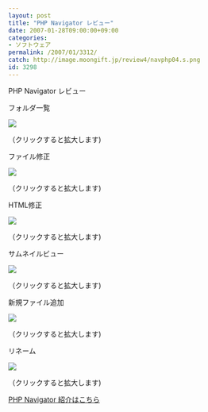 ```yaml
---
layout: post
title: "PHP Navigator レビュー"
date: 2007-01-28T09:00:00+09:00
categories:
- ソフトウェア
permalink: /2007/01/3312/
catch: http://image.moongift.jp/review4/navphp04.s.png
id: 3298
---
```

PHP Navigator レビュー  
<!--more-->

フォルダ一覧

  

[![](http://image.moongift.jp/review4/navphp01.s.png)](http://image.moongift.jp/review4/navphp01.png)  
  
（クリックすると拡大します)

  

ファイル修正

  

[![](http://image.moongift.jp/review4/navphp02.s.png)](http://image.moongift.jp/review4/navphp02.png)  
  
（クリックすると拡大します)

  

HTML修正

  

[![](http://image.moongift.jp/review4/navphp03.s.png)](http://image.moongift.jp/review4/navphp03.png)  
  
（クリックすると拡大します)

  

サムネイルビュー

  

[![](http://image.moongift.jp/review4/navphp04.s.png)](http://image.moongift.jp/review4/navphp04.png)  
  
（クリックすると拡大します)

  

新規ファイル追加

  

[![](http://image.moongift.jp/review4/navphp05.s.png)](http://image.moongift.jp/review4/navphp05.png)  
  
（クリックすると拡大します)

  

リネーム

  

[![](http://image.moongift.jp/review4/navphp06.s.png)](http://image.moongift.jp/review4/navphp06.png)  
  
（クリックすると拡大します)

  

[PHP Navigator 紹介はこちら](http://oss.moongift.jp/intro/i-3310.html)

